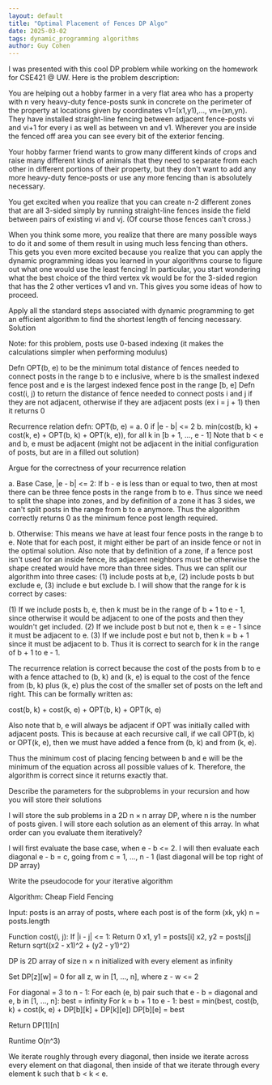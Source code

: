 ```yaml
---
layout: default
title: "Optimal Placement of Fences DP Algo"
date: 2025-03-02
tags: dynamic_programming algorithms
author: Guy Cohen
---
```


I was presented with this cool DP problem while working on the homework for CSE421 @ UW. Here is the problem description:

You are helping out a hobby farmer in a very flat area who has a property with n very heavy-duty fence-posts sunk in concrete on the perimeter of the property at locations given by coordinates v1=(x1,y1),..., vn=(xn,yn). They have installed straight-line fencing between adjacent fence-posts vi and vi+1 for every i as well as between vn and v1. Wherever you are inside the fenced off area you can see every bit of the exterior fencing.

Your hobby farmer friend wants to grow many different kinds of crops and raise many different kinds of animals that they need to separate from each other in different portions of their property, but they don't want to add any more heavy-duty fence-posts or use any more fencing than is absolutely necessary.

You get excited when you realize that you can create n-2 different zones that are all 3-sided simply by running straight-line fences inside the field between pairs of existing vi and vj. (Of course those fences can't cross.)

When you think some more, you realize that there are many possible ways to do it and some of them result in using much less fencing than others. This gets you even more excited because you realize that you can apply the dynamic programming ideas you learned in your algorithms course to figure out what one would use the least fencing! In particular, you start wondering what the best choice of the third vertex vk would be for the 3-sided region that has the 2 other vertices v1 and vn. This gives you some ideas of how to proceed.

Apply all the standard steps associated with dynamic programming to get an efficient algorithm to find the shortest length of fencing necessary.
Solution

Note: for this problem, posts use 0-based indexing (it makes the calculations simpler when performing modulus)

Defn OPT(b, e) to be the minimum total distance of fences needed to connect posts in the range b to e inclusive, where b is the smallest indexed fence post and e is the largest indexed fence post in the range [b, e]
Defn cost(i, j) to return the distance of fence needed to connect posts i and j if they are not adjacent, otherwise if they are adjacent posts (ex i = j + 1) then it returns 0

Recurrence relation defn: OPT(b, e) =
a. 0 if |e - b| <= 2
b. min(cost(b, k) + cost(k, e) + OPT(b, k) + OPT(k, e)), for all k in [b + 1, ..., e - 1]
Note that b < e and b, e must be adjacent (might not be adjacent in the initial configuration of posts, but are in a filled out solution)

Argue for the correctness of your recurrence relation

a. Base Case, |e - b| <= 2: If b - e is less than or equal to two, then at most there can be three fence posts in the range from b to e. Thus since we need to split the shape into zones, and by definition of a zone it has 3 sides, we can't split posts in the range from b to e anymore. Thus the algorithm correctly returns 0 as the minimum fence post length required.

b. Otherwise: This means we have at least four fence posts in the range b to e. Note that for each post, it might either be part of an inside fence or not in the optimal solution. Also note that by definition of a zone, if a fence post isn't used for an inside fence, its adjacent neighbors must be otherwise the shape created would have more than three sides. Thus we can split our algorithm into three cases: (1) include posts at b,e, (2) include posts b but exclude e, (3) include e but exclude b. I will show that the range for k is correct by cases:

(1) If we include posts b, e, then k must be in the range of b + 1 to e - 1, since otherwise it would be adjacent to one of the posts and then they wouldn't get included.
(2) If we include post b but not e, then k = e - 1 since it must be adjacent to e.
(3) If we include post e but not b, then k = b + 1 since it must be adjacent to b.
Thus it is correct to search for k in the range of b + 1 to e - 1.

The recurrence relation is correct because the cost of the posts from b to e with a fence attached to (b, k) and (k, e) is equal to the cost of the fence from (b, k) plus (k, e) plus the cost of the smaller set of posts on the left and right. This can be formally written as:

cost(b, k) + cost(k, e) + OPT(b, k) + OPT(k, e)

Also note that b, e will always be adjacent if OPT was initially called with adjacent posts. This is because at each recursive call, if we call OPT(b, k) or OPT(k, e), then we must have added a fence from (b, k) and from (k, e).

Thus the minimum cost of placing fencing between b and e will be the minimum of the equation across all possible values of k. Therefore, the algorithm is correct since it returns exactly that.

Describe the parameters for the subproblems in your recursion and how you will store their solutions

I will store the sub problems in a 2D n × n array DP, where n is the number of posts given. I will store each solution as an element of this array.
In what order can you evaluate them iteratively?

I will first evaluate the base case, when e - b <= 2. I will then evaluate each diagonal e - b = c, going from c = 1, ..., n - 1 (last diagonal will be top right of DP array)

Write the pseudocode for your iterative algorithm

Algorithm: Cheap Field Fencing

Input: posts is an array of posts, where each post is of the form (xk, yk)
n = posts.length

Function cost(i, j):
    If |i - j| <= 1:
        Return 0
    x1, y1 = posts[i]
    x2, y2 = posts[j]
    Return sqrt((x2 - x1)^2 + (y2 - y1)^2)

DP is 2D array of size n × n initialized with every element as infinity

Set DP[z][w] = 0 for all z, w in [1, ..., n], where z - w <= 2

For diagonal = 3 to n - 1:
    For each (e, b) pair such that e - b = diagonal and e, b in [1, ..., n]:
        best = infinity
        For k = b + 1 to e - 1:
            best = min(best, cost(b, k) + cost(k, e) + DP[b][k] + DP[k][e])
        DP[b][e] = best

Return DP[1][n]


Runtime O(n^3)

We iterate roughly through every diagonal, then inside we iterate across every element on that diagonal, then inside of that we iterate through every element k such that b < k < e.
